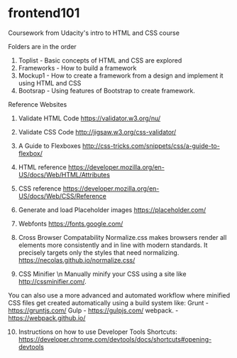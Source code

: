 # frontend101
Coursework from Udacity's intro to HTML and CSS course

Folders are in the order
1. Toplist - Basic concepts of HTML and CSS are explored
2. Frameworks - How to build a framework
3. Mockup1 - How to create a framework from a design and implement it
  using HTML and CSS
4. Bootsrap - Using features of Bootstrap to create framework.
  
Reference Websites

1. Validate HTML Code
https://validator.w3.org/nu/

2. Validate CSS Code
http://jigsaw.w3.org/css-validator/

3. A Guide to Flexboxes
http://css-tricks.com/snippets/css/a-guide-to-flexbox/

4. HTML reference
https://developer.mozilla.org/en-US/docs/Web/HTML/Attributes

5. CSS reference
https://developer.mozilla.org/en-US/docs/Web/CSS/Reference

6. Generate and load Placeholder images
https://placeholder.com/

7. Webfonts
https://fonts.google.com/

8. Cross Browser Compatability
Normalize.css makes browsers render all elements more consistently and in line with modern standards. It precisely targets only the styles that need normalizing.
https://necolas.github.io/normalize.css/

9. CSS Minifier \n
Manually minify your CSS using a site like http://cssminifier.com/.

You can also use a more advanced and automated workflow where minified CSS files get created automatically using a build system like:
Grunt - https://gruntjs.com/
Gulp - https://gulpjs.com/
webpack. - https://webpack.github.io/

10. Instructions on how to use Developer Tools Shortcuts:
https://developer.chrome.com/devtools/docs/shortcuts#opening-devtools

